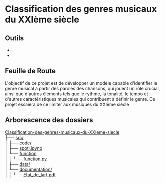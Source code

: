 # Classification des genres musicaux du XXIème siècle

## Outils

-
-

## Feuille de Route

L'objectif de ce projet est de développer un modèle capable d'identifier le genre musical à partir des paroles des chansons, qui jouent un rôle crucial, ainsi que d'autres éléments tels que le rythme, la tonalité, le tempo et d'autres caractéristiques musicales qui contribuent à définir le genre.
Ce projet essaiera de ce limiter aux musiques du XXIème siècle

## Arborescence des dossiers

[Classification-des-genres-musicaux-du-XXIeme-siecle](PROJET)  
├── [src/](./src/)   
│   ├── [code/](./src/code/)  
│   ├── [spoti.ipynb](./src/code/spoti.ipynb)  
│   └── [function](./src/code/function/)  
│   │   └── [function.py](./src/code/function/function.py)  
│   ├── [data/](./src/data/)  
│   └── [documentation/](./src/documentation/)  
│   │   └── [Etat_de_lart.pdf](./src/documentation/Etat_de_lart.pdf)     





